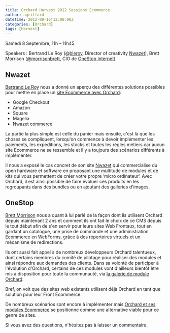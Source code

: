 ```yaml
---
title: Orchard Harvest 2012 Sessions Ecommerce
author: agriffard
datetime: 2012-09-16T12:00:00Z
categories: [Orchard]
tags: [Harvest]
---
```


Samedi 8 Septembre, 11h – 11h45.

Speakers : Bertrand Le Roy (@[bleroy](https://twitter.com/bleroy), Director of creativity [Nwazet](http://www.nwazet.com/)), Brett Morrison ([@morrisonbrett](https://twitter.com/morrisonbrett), CIO de [OneStop Internet](http://www.onestop.com/))

## Nwazet

[Bertrand Le Roy](http://weblogs.asp.net/bleroy/) nous a donné un aperçu des différentes solutions possibles pour mettre en place un [site Ecommerce avec Orchard](http://gallery.orchardproject.net/List/ByCategory/Modules/Commerce):

- Google Checkout
- Amazon
- Square
- Magelia
- Nwazet commerce

La partie la plus simple est celle du panier mais ensuite, c'est là que les choses se compliquent, lorsqu'on commence à devoir implémenter les paiements, les expéditions, les stocks et toutes les régles métiers car aucun site Ecommerce ne se ressemble et il y a toujours des scénarios différents à implémenter.

Il nous a exposé le cas concret de son site [Nwazet](http://www.nwazet.com/) qui commercialise du open hardware et software en proposant une multitude de modules et de kits qui vous permettent de créer votre propre ‘micro ordinateur‘. Avec Orchard, il est ainsi possible de faire évoluer ces produits en les regroupants dans des bundles ou en ajoutant des galleries d'images.

## OneStop

[Brett Morrison](http://www.brettmorrison.com/) nous a quant à lui parlé de la façon dont ils utilisent Orchard depuis maintenant 2 ans et comment ils ont fait le choix de ce CMS depuis le tout début afin de s'en servir pour leurs sites Web Frontaux, tout en gardant un catalogue, une prise de commande et une administration Ecommerce en WebForms, grâce à des répertoires virtuels et un mécanisme de redirections.

Ils ont aussi fait appel à de nombreux développeurs Orchard talentueux, dont certains membres du comité de pilotage pour réaliser des modules et ainsi répondre aux demandes des clients. Dans sa volonté de participer à l'évolution d'Orchard, certains de ces modules vont d'ailleurs bientôt être mis à disposition pour toute la communauté, via [la galerie de module Orchard](http://gallery.orchardproject.net/).

Bref, on voit que des sites web existants utilisent déjà Orchard en tant que solution pour leur Front Ecommerce.

De nombreux scénarios sont encore à implémenter mais [Orchard et ses modules Ecommerce](http://gallery.orchardproject.net/List/ByCategory/Modules/Commerce) se positionne comme une alternative viable pour ce genre de sites.

Si vous avez des questions, n'hésitez pas à laisser un commentaire.

